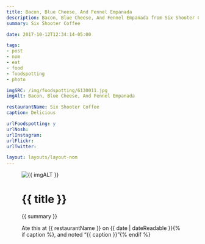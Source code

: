 ```yaml
---
title: Bacon, Blue Cheese, And Fennel Empanada
description: Bacon, Blue Cheese, And Fennel Empanada from Six Shooter Coffee
summary: Six Shooter Coffee

date: 2017-10-12T12:34:14-05:00

tags:
- post
- nom
- eat
- food
- foodspotting
- photo

imgSRC: /img/foodspotting/6130011.jpg
imgAlt: Bacon, Blue Cheese, And Fennel Empanada

restaurantName: Six Shooter Coffee
caption: Delicious

urlFoodspotting: y
urlNosh:
urlInstagram:
urlFlickr:
urlTwitter:

layout: layouts/layout-nom
---
```

<figure class="nom">
	<img class="u-photo img-border" src="{{ imgSRC }}" alt="{{ imgALT }}">
	<figcaption>
		<h1 class="title p-name">{{ title }}</h1>
		<p class="summary">{{ summary }}</p>
		<p>Ate this at {{ restaurantName }} on <time class="dt-published" datetime="{{ date | dateIso }}">{{ date | dateReadable }}</time>{% if caption %}, and noted <q class="caption">{{ caption }}</q>{% endif %}
	</figcaption>
</figure>